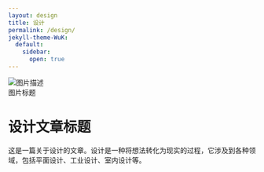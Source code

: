 ```yaml
---
layout: design
title: 设计
permalink: /design/
jekyll-theme-WuK:
  default:
    sidebar:
      open: true
---
```


<link rel="stylesheet" href="{{ site.baseurl }}/assets/css/main.css">
<div class="image-with-caption">  
 <img src="{{ site.baseurl }}/assets/image/image.jpg" alt="图片描述">  
 <div class="caption">图片标题</div>  
</div>
<div class="article">  
 <h1>设计文章标题</h1>  
 <p>这是一篇关于设计的文章。设计是一种将想法转化为现实的过程，它涉及到各种领域，包括平面设计、工业设计、室内设计等。</p>  
</div>  


